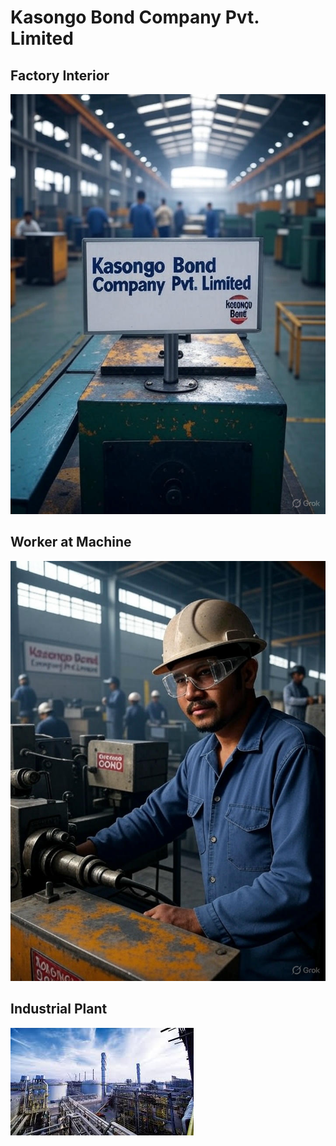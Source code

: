 # Kasongo Bond Company Pvt. Limited

## Factory Interior
![Factory Interior](factory1.jpg.jpg)

## Worker at Machine
![Worker at Machine](factory2.jpg.jpg)

## Industrial Plant
![Industrial Plant](factory3.jpg.jpg)
